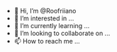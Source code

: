 - 👋 Hi, I’m @Roofriiano
- 👀 I’m interested in ...
- 🌱 I’m currently learning ...
- 💞️ I’m looking to collaborate on ...
- 📫 How to reach me ...

<!---
Roofriiano/Roofriiano is a ✨ special ✨ repository because its `README.md` (this file) appears on your GitHub profile.
You can click the Preview link to take a look at your changes.
--->

